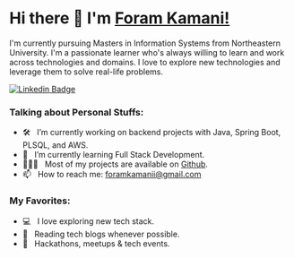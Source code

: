 # Hi there 👋 I'm [Foram Kamani!](https://github.com/foramkamani/)

<!--
**kamaniforam/kamaniforam** is a ✨ _special_ ✨ repository because its `README.md` (this file) appears on your GitHub profile.

Here are some ideas to get you started:

- 🔭 I’m currently working on ...
- 🌱 I’m currently learning ...
- 👯 I’m looking to collaborate on ...
- 🤔 I’m looking for help with ...
- 💬 Ask me about ...
- 📫 How to reach me: ...
- 😄 Pronouns: ...
- ⚡ Fun fact: ...
-->

I'm currently pursuing Masters in Information Systems from Northeastern University. I'm a passionate learner who's always willing to learn and work across technologies and domains. I love to explore new technologies and leverage them to solve real-life problems.

[![Linkedin Badge](https://img.shields.io/badge/-LinkedIn-0e76a8?style=flat-square&logo=Linkedin&logoColor=white)](https://www.linkedin.com/in/foramkamani/)

### Talking about Personal Stuffs:

- 🛠 &nbsp; I’m currently working on backend projects with Java, Spring Boot, PLSQL, and AWS.
- 🚀 &nbsp; I’m currently learning Full Stack Development.
- 👨🏻‍💻 &nbsp; Most of my projects are available on [Github](https://github.com/foramkamani).
- 📫 &nbsp; How to reach me: foramkamanii@gmail.com
<!-- - 📝 &nbsp; Checkout my [Resume](https://github.com/deveshcode/deveshcode/blob/master/resume.pdf). -->

### My Favorites:

- 💻 &nbsp; I love exploring new tech stack.
- 📰 &nbsp; Reading tech blogs whenever possible.
- 🍕 &nbsp; Hackathons, meetups & tech events.
